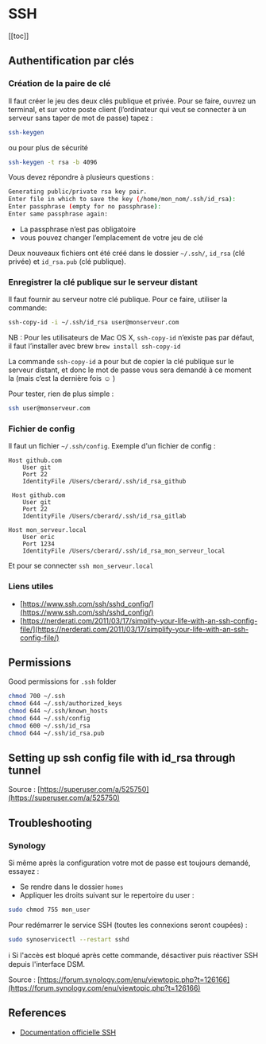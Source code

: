 # SSH

[[toc]]

## Authentification par clés 

### Création de la paire de clé

Il faut créer le jeu des deux clés publique et privée. Pour se faire, ouvrez un terminal, et sur votre poste client (l’ordinateur qui veut se connecter à un serveur sans taper de mot de passe) tapez :

```bash
ssh-keygen
```

ou pour plus de sécurité

```bash
ssh-keygen -t rsa -b 4096
```

Vous devez répondre à plusieurs questions :

```bash
Generating public/private rsa key pair.  
Enter file in which to save the key (/home/mon_nom/.ssh/id_rsa):  
Enter passphrase (empty for no passphrase):  
Enter same passphrase again:
```

- La passphrase n’est pas obligatoire
- vous pouvez changer l’emplacement de votre jeu de clé

Deux nouveaux fichiers ont été créé dans le dossier `~/.ssh/`, `id_rsa` (clé privée) et `id_rsa.pub` (clé publique).

### Enregistrer la clé publique sur le serveur distant

Il faut fournir au serveur notre clé publique. Pour ce faire, utiliser la commande:

```bash
ssh-copy-id -i ~/.ssh/id_rsa user@monserveur.com
```

NB : Pour les utilisateurs de Mac OS X, `ssh-copy-id` n’existe pas par défaut, il faut l’installer avec brew `brew install ssh-copy-id`

La commande `ssh-copy-id` a pour but de copier la clé publique sur le serveur distant, et donc le mot de passe vous sera demandé à ce moment la (mais c’est la dernière fois ☺ )

Pour tester, rien de plus simple :

```bash
ssh user@monserveur.com
```

### Fichier de config

Il faut un fichier `~/.ssh/config`. Exemple d'un fichier de config : 

```
Host github.com
    User git
    Port 22
    IdentityFile /Users/cberard/.ssh/id_rsa_github

 Host github.com
    User git
    Port 22
    IdentityFile /Users/cberard/.ssh/id_rsa_gitlab

Host mon_serveur.local
    User eric
    Port 1234
    IdentityFile /Users/cberard/.ssh/id_rsa_mon_serveur_local
```

Et pour se connecter `ssh mon_serveur.local`

### Liens utiles

- [https://www.ssh.com/ssh/sshd_config/](https://www.ssh.com/ssh/sshd_config/)
- [https://nerderati.com/2011/03/17/simplify-your-life-with-an-ssh-config-file/](https://nerderati.com/2011/03/17/simplify-your-life-with-an-ssh-config-file/)

## Permissions

Good permissions for `.ssh` folder

```bash
chmod 700 ~/.ssh
chmod 644 ~/.ssh/authorized_keys
chmod 644 ~/.ssh/known_hosts
chmod 644 ~/.ssh/config
chmod 600 ~/.ssh/id_rsa
chmod 644 ~/.ssh/id_rsa.pub
```
## Setting up ssh config file with id_rsa through tunnel

Source : [https://superuser.com/a/525750](https://superuser.com/a/525750)

## Troubleshooting

### Synology

Si même après la configuration votre mot de passe est toujours demandé, essayez : 

- Se rendre dans le dossier `homes`
- Appliquer les droits suivant sur le repertoire du user : 

```bash
sudo chmod 755 mon_user
```

Pour redémarrer le service SSH (toutes les connexions seront coupées) : 

```bash
sudo synoservicectl --restart sshd
```

:information_source: Si l'accès est bloqué après cette commande, désactiver puis réactiver SSH depuis l'interface DSM.

Source : [https://forum.synology.com/enu/viewtopic.php?t=126166](https://forum.synology.com/enu/viewtopic.php?t=126166)

## References

- [Documentation officielle SSH](https://www.ssh.com/ssh/keygen/)
